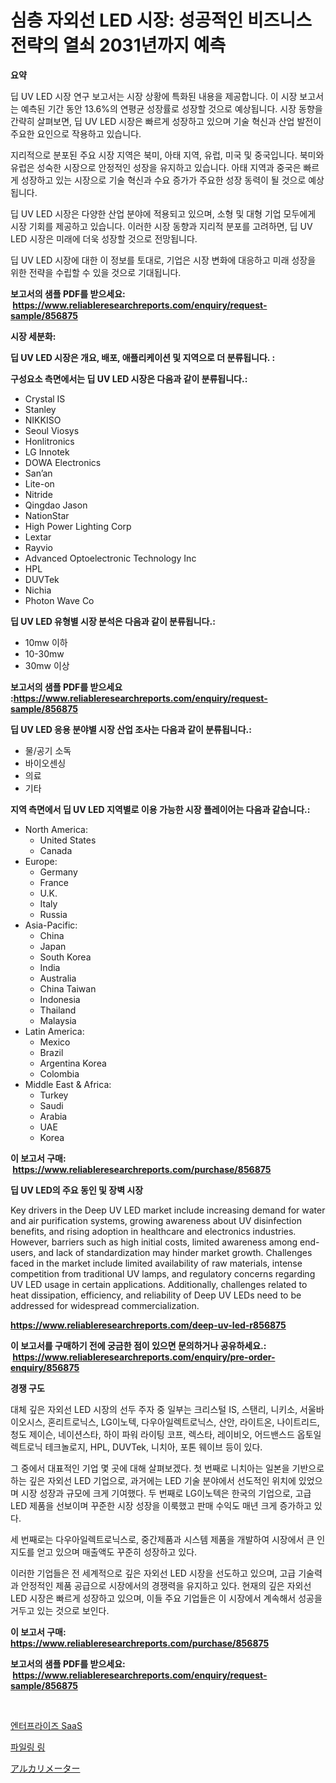 <p><h1>심층 자외선 LED 시장: 성공적인 비즈니스 전략의 열쇠 2031년까지 예측</h1></p><p><strong>요약</strong></p>
<p><p>딥 UV LED 시장 연구 보고서는 시장 상황에 특화된 내용을 제공합니다. 이 시장 보고서는 예측된 기간 동안 13.6%의 연평균 성장률로 성장할 것으로 예상됩니다. 시장 동향을 간략히 살펴보면, 딥 UV LED 시장은 빠르게 성장하고 있으며 기술 혁신과 산업 발전이 주요한 요인으로 작용하고 있습니다.</p><p>지리적으로 분포된 주요 시장 지역은 북미, 아태 지역, 유럽, 미국 및 중국입니다. 북미와 유럽은 성숙한 시장으로 안정적인 성장을 유지하고 있습니다. 아태 지역과 중국은 빠르게 성장하고 있는 시장으로 기술 혁신과 수요 증가가 주요한 성장 동력이 될 것으로 예상됩니다.</p><p>딥 UV LED 시장은 다양한 산업 분야에 적용되고 있으며, 소형 및 대형 기업 모두에게 시장 기회를 제공하고 있습니다. 이러한 시장 동향과 지리적 분포를 고려하면, 딥 UV LED 시장은 미래에 더욱 성장할 것으로 전망됩니다.</p><p>딥 UV LED 시장에 대한 이 정보를 토대로, 기업은 시장 변화에 대응하고 미래 성장을 위한 전략을 수립할 수 있을 것으로 기대됩니다.</p></p>
<p><strong>보고서의 샘플 PDF를 받으세요: &nbsp;<a href="https://www.reliableresearchreports.com/enquiry/request-sample/856875">https://www.reliableresearchreports.com/enquiry/request-sample/856875</a></strong></p>
<p><strong>시장 세분화:</strong></p>
<p><strong> 딥 UV LED 시장은 개요, 배포, 애플리케이션 및 지역으로 더 분류됩니다. :</strong></p>
<p><strong>구성요소 측면에서는 딥 UV LED 시장은 다음과 같이 분류됩니다.:</strong></p>
<p><ul><li>Crystal IS</li><li>Stanley</li><li>NIKKISO</li><li>Seoul Viosys</li><li>Honlitronics</li><li>LG Innotek</li><li>DOWA Electronics</li><li>San’an</li><li>Lite-on</li><li>Nitride</li><li>Qingdao Jason</li><li>NationStar</li><li>High Power Lighting Corp</li><li>Lextar</li><li>Rayvio</li><li>Advanced Optoelectronic Technology Inc</li><li>HPL</li><li>DUVTek</li><li>Nichia</li><li>Photon Wave Co</li></ul></p>
<p><strong> 딥 UV LED 유형별 시장 분석은 다음과 같이 분류됩니다.:</strong></p>
<p><ul><li>10mw 이하</li><li>10-30mw</li><li>30mw 이상</li></ul></p>
<p><strong>보고서의 샘플 PDF를 받으세요 :<a href="https://www.reliableresearchreports.com/enquiry/request-sample/856875">https://www.reliableresearchreports.com/enquiry/request-sample/856875</a></strong></p>
<p><strong> 딥 UV LED 응용 분야별 시장 산업 조사는 다음과 같이 분류됩니다.:</strong></p>
<p><ul><li>물/공기 소독</li><li>바이오센싱</li><li>의료</li><li>기타</li></ul></p>
<p><strong>지역 측면에서 딥 UV LED 지역별로 이용 가능한 시장 플레이어는 다음과 같습니다.:</strong></p>
<p><ul>
    <li>
        North America:
        <ul>
            <li>United States</li>
            <li>Canada</li>
        </ul>
    </li>
    <li>
        Europe:
        <ul>
            <li>Germany</li>
            <li>France</li>
            <li>U.K.</li>
            <li>Italy</li>
            <li>Russia</li>
        </ul>
    </li>
    <li>
        Asia-Pacific:
        <ul>
            <li>China</li>
            <li>Japan</li>
            <li>South Korea</li>
            <li>India</li>
            <li>Australia</li>
            <li>China Taiwan</li>
            <li>Indonesia</li>
            <li>Thailand</li>
            <li>Malaysia</li>
        </ul>
    </li>
    <li>
        Latin America:
        <ul>
            <li>Mexico</li>
            <li>Brazil</li>
            <li>Argentina Korea</li>
            <li>Colombia</li>
        </ul>
    </li>
    <li>
        Middle East & Africa:
        <ul>
            <li>Turkey</li>
            <li>Saudi</li>
            <li>Arabia</li>
            <li>UAE</li>
            <li>Korea</li>
        </ul>
    </li>
    </ul></p>
<p><strong>이 보고서 구매: &nbsp;<a href="https://www.reliableresearchreports.com/purchase/856875">https://www.reliableresearchreports.com/purchase/856875</a></strong></p>
<p><strong>딥 UV LED의 주요 동인 및 장벽 시장</strong></p>
<p><p>Key drivers in the Deep UV LED market include increasing demand for water and air purification systems, growing awareness about UV disinfection benefits, and rising adoption in healthcare and electronics industries. However, barriers such as high initial costs, limited awareness among end-users, and lack of standardization may hinder market growth. Challenges faced in the market include limited availability of raw materials, intense competition from traditional UV lamps, and regulatory concerns regarding UV LED usage in certain applications. Additionally, challenges related to heat dissipation, efficiency, and reliability of Deep UV LEDs need to be addressed for widespread commercialization.</p></p>
<p><strong><a href="https://www.reliableresearchreports.com/deep-uv-led-r856875">https://www.reliableresearchreports.com/deep-uv-led-r856875</a></strong></p>
<p><strong>이 보고서를 구매하기 전에 궁금한 점이 있으면 문의하거나 공유하세요.: &nbsp;<a href="https://www.reliableresearchreports.com/enquiry/pre-order-enquiry/856875">https://www.reliableresearchreports.com/enquiry/pre-order-enquiry/856875</a></strong></p>
<p><strong>경쟁 구도</strong></p>
<p><p>대체 깊은 자외선 LED 시장의 선두 주자 중 일부는 크리스털 IS, 스탠리, 니키소, 서울바이오시스, 혼리트로닉스, LG이노텍, 다우아일렉트로닉스, 산안, 라이트온, 나이트리드, 청도 제이슨, 네이션스타, 하이 파워 라이팅 코프, 렉스타, 레이비오, 어드밴스드 옵토일렉트로닉 테크놀로지, HPL, DUVTek, 니치아, 포톤 웨이브 등이 있다.</p><p>그 중에서 대표적인 기업 몇 곳에 대해 살펴보겠다. 첫 번째로 니치아는 일본을 기반으로 하는 깊은 자외선 LED 기업으로, 과거에는 LED 기술 분야에서 선도적인 위치에 있었으며 시장 성장과 규모에 크게 기여했다. 두 번째로 LG이노텍은 한국의 기업으로, 고급 LED 제품을 선보이며 꾸준한 시장 성장을 이룩했고 판매 수익도 매년 크게 증가하고 있다.</p><p>세 번째로는 다우아일렉트로닉스로, 중간제품과 시스템 제품을 개발하여 시장에서 큰 인지도를 얻고 있으며 매출액도 꾸준히 성장하고 있다.</p><p>이러한 기업들은 전 세계적으로 깊은 자외선 LED 시장을 선도하고 있으며, 고급 기술력과 안정적인 제품 공급으로 시장에서의 경쟁력을 유지하고 있다. 현재의 깊은 자외선 LED 시장은 빠르게 성장하고 있으며, 이들 주요 기업들은 이 시장에서 계속해서 성공을 거두고 있는 것으로 보인다.</p></p>
<p><strong>이 보고서 구매: &nbsp; <a href="https://www.reliableresearchreports.com/purchase/856875">https://www.reliableresearchreports.com/purchase/856875</a></strong></p>
<p><strong>보고서의 샘플 PDF를 받으세요: &nbsp;<a href="https://www.reliableresearchreports.com/enquiry/request-sample/856875">https://www.reliableresearchreports.com/enquiry/request-sample/856875</a></strong><strong></strong></p>
<p>&nbsp;</p>
<p><p><a href="https://medium.com/@goonfghyt6587/%EA%B8%B0%EC%97%85-saas-%EC%8B%9C%EC%9E%A5-%EC%A0%84%EB%A7%9D-%EC%82%B0%EC%97%85-%EA%B0%9C%EC%9A%94-%EB%B0%8F-%EC%98%88%EC%B8%A1-2024%EB%85%84%EB%B6%80%ED%84%B0-2031%EB%85%84%EA%B9%8C%EC%A7%80-6bf5518ce2b8">엔터프라이즈 SaaS</a></p><p><a href="https://github.com/idcefvhkdut6/Market-Research-Report-List-1/blob/main/719456016815.md">파일링 링</a></p><p><a href="https://github.com/LeanneBruen2023/Market-Research-Report-List-1/blob/main/651002918328.md">アルカリメーター</a></p></p>